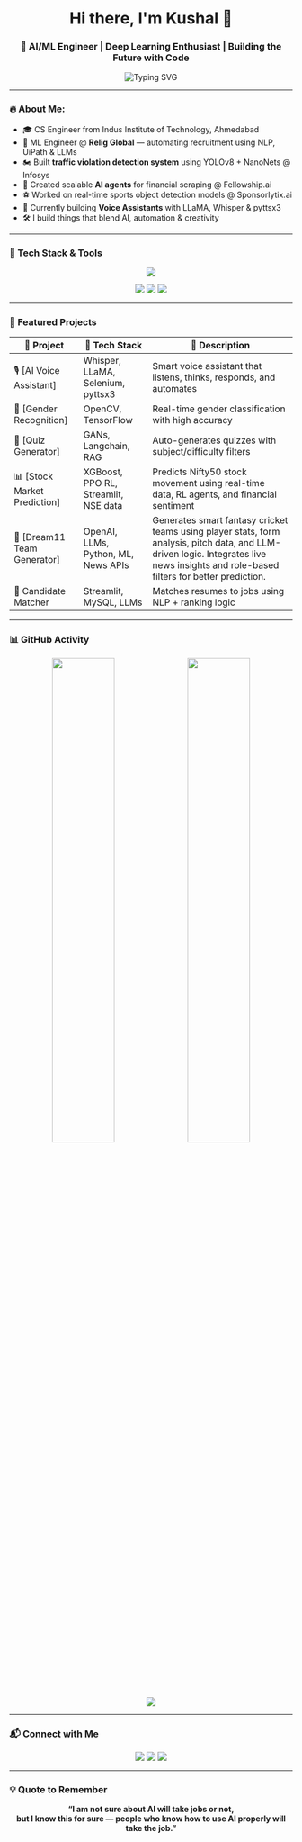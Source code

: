 <h1 align="center">Hi there, I'm Kushal 👋</h1>
<h3 align="center">🚀 AI/ML Engineer | Deep Learning Enthusiast | Building the Future with Code</h3>

<p align="center">
  <img src="https://readme-typing-svg.herokuapp.com?font=Fira+Code&duration=2000&pause=1000&center=true&vCenter=true&width=600&lines=Passionate+AI+Developer;Loves+building+real-world+ML+projects;Exploring+the+world+of+LLMs" alt="Typing SVG" />
</p>

---

### 🔥 About Me:
- 🎓 CS Engineer from Indus Institute of Technology, Ahmedabad  
- 🤖 ML Engineer @ **Relig Global** — automating recruitment using NLP, UiPath & LLMs  
- 🏍️ Built **traffic violation detection system** using YOLOv8 + NanoNets @ Infosys  
- 🧠 Created scalable **AI agents** for financial scraping @ Fellowship.ai  
- ⚽ Worked on real-time sports object detection models @ Sponsorlytix.ai  
- 🎤 Currently building **Voice Assistants** with LLaMA, Whisper & pyttsx3  
- 🛠️ I build things that blend AI, automation & creativity  

---

### 🧠 Tech Stack & Tools

<p align="center">
  <img src="https://skillicons.dev/icons?i=python,tensorflow,pytorch,opencv,flask,mysql,html,css,selenium,github" />
</p>
<p align="center">
  <img src="https://skillicons.dev/icons?i=streamlit,vscode,ai,figma,linux,git" />
  <img src="https://img.shields.io/badge/UIPath-FF6C37?style=for-the-badge&logo=uipath&logoColor=white" />
  <img src="https://img.shields.io/badge/N8N-1A1A1A?style=for-the-badge&logo=n8n&logoColor=orange" />
</p>

---

### 🚀 Featured Projects

| 🔧 Project | 🚀 Tech Stack | 📌 Description |
|-----------|---------------|----------------|
| 🎙️ [AI Voice Assistant] | Whisper, LLaMA, Selenium, pyttsx3 | Smart voice assistant that listens, thinks, responds, and automates |
| 👦 [Gender Recognition] | OpenCV, TensorFlow | Real-time gender classification with high accuracy |
| 🧠 [Quiz Generator] | GANs, Langchain, RAG | Auto-generates quizzes with subject/difficulty filters |
| 📊 [Stock Market Prediction] | XGBoost, PPO RL, Streamlit, NSE data | Predicts Nifty50 stock movement using real-time data, RL agents, and financial sentiment |
| 🏏 [Dream11 Team Generator] | OpenAI, LLMs, Python, ML, News APIs | Generates smart fantasy cricket teams using player stats, form analysis, pitch data, and LLM-driven logic. Integrates live news insights and role-based filters for better prediction. |
| 🧾 Candidate Matcher | Streamlit, MySQL, LLMs | Matches resumes to jobs using NLP + ranking logic |

---

### 📊 GitHub Activity

<p align="center">
  <img src="https://github-readme-stats.vercel.app/api?username=kush1311&show_icons=true&theme=radical" width="47%" />
  <img src="https://github-readme-streak-stats.herokuapp.com?user=kush1311&theme=radical&hide_border=false" width="47%" />
</p>

<p align="center">
  <img src="https://github-readme-activity-graph.cyclic.app/graph?username=kush1311&theme=rogue&hide_border=true" />
</p>

---

### 📬 Connect with Me

<p align="center">
  <a href="mailto:desaikushal1234@gmail.com"><img src="https://img.shields.io/badge/Gmail-D14836?style=for-the-badge&logo=gmail&logoColor=white"></a>
  <a href="https://www.linkedin.com/in/kushal-desai-054a4425b/"><img src="https://img.shields.io/badge/LinkedIn-0A66C2?style=for-the-badge&logo=linkedin&logoColor=white"></a>
  <a href="https://github.com/kush1311"><img src="https://img.shields.io/badge/GitHub-100000?style=for-the-badge&logo=github&logoColor=white"></a>
</p>

---

### 💡 Quote to Remember

<p align="center">
  <b>“I am not sure about AI will take jobs or not,<br>but I know this for sure — people who know how to use AI properly will take the job.”</b>
</p>
